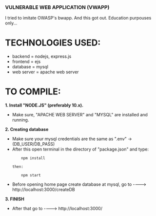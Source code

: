### VULNERABLE WEB APPLICATION (VWAPP)

I tried to imitate OWASP's bwapp. And this got out. Education purpouses only...

# TECHNOLOGIES USED:

* backend = nodejs, express.js
* frontend = ejs
* database = mysql
* web server = apache web server

# TO COMPILE:

**1.  Install "NODE.JS" (preferably 10.x).**
  *  Make sure, "APACHE WEB SERVER" and "MYSQL" are installed and running.

**2.  Creating database**
  *  Make sure your mysql credentials are the same as ".env" ->(DB_USER/DB_PASS)
  * After this open terminal in the directory of "package.json" and type:
    ```
        npm install
    ```
        then:
    ```
        npm start
    ```
  *  Before opening home page create database at mysql, go to ----> http://localhost:3000/createDB

**3.  FINISH**
  *  After that go to ----> http://localhost:3000/
